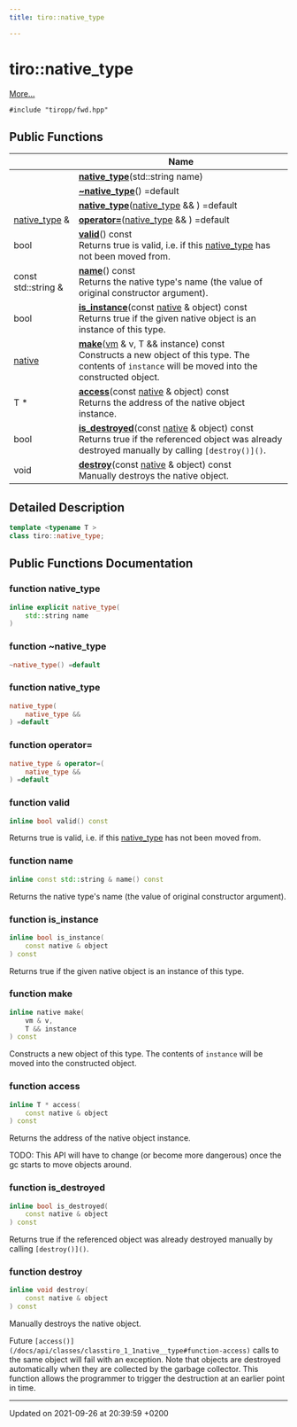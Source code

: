 ```yaml
---
title: tiro::native_type

---
```


# tiro::native_type



 [More...](#detailed-description)


`#include "tiropp/fwd.hpp"`

## Public Functions

|                | Name           |
| -------------- | -------------- |
| | **[native_type](/docs/api/classes/classtiro_1_1native__type#function-native-type)**(std::string name) |
| | **[~native_type](/docs/api/classes/classtiro_1_1native__type#function-~native-type)**() =default |
| | **[native_type](/docs/api/classes/classtiro_1_1native__type#function-native-type)**([native&#95;type](/docs/api/classes/classtiro&#95;1&#95;1native&#95;&#95;type) && ) =default |
| [native_type](/docs/api/classes/classtiro_1_1native__type) & | **[operator=](/docs/api/classes/classtiro_1_1native__type#function-operator=)**([native&#95;type](/docs/api/classes/classtiro&#95;1&#95;1native&#95;&#95;type) && ) =default |
| bool | **[valid](/docs/api/classes/classtiro_1_1native__type#function-valid)**() const<br>Returns true is valid, i.e. if this [native_type](/docs/api/classes/classtiro_1_1native__type) has not been moved from.  |
| const std::string & | **[name](/docs/api/classes/classtiro_1_1native__type#function-name)**() const<br>Returns the native type's name (the value of original constructor argument).  |
| bool | **[is_instance](/docs/api/classes/classtiro_1_1native__type#function-is-instance)**(const [native](/docs/api/classes/classtiro&#95;1&#95;1native) & object) const<br>Returns true if the given native object is an instance of this type.  |
| [native](/docs/api/classes/classtiro_1_1native) | **[make](/docs/api/classes/classtiro_1_1native__type#function-make)**([vm](/docs/api/classes/classtiro&#95;1&#95;1vm) & v, T && instance) const<br>Constructs a new object of this type. The contents of `instance` will be moved into the constructed object.  |
| T * | **[access](/docs/api/classes/classtiro_1_1native__type#function-access)**(const [native](/docs/api/classes/classtiro&#95;1&#95;1native) & object) const<br>Returns the address of the native object instance.  |
| bool | **[is_destroyed](/docs/api/classes/classtiro_1_1native__type#function-is-destroyed)**(const [native](/docs/api/classes/classtiro&#95;1&#95;1native) & object) const<br>Returns true if the referenced object was already destroyed manually by calling `[destroy()]()`.  |
| void | **[destroy](/docs/api/classes/classtiro_1_1native__type#function-destroy)**(const [native](/docs/api/classes/classtiro&#95;1&#95;1native) & object) const<br>Manually destroys the native object.  |

## Detailed Description

```cpp
template <typename T >
class tiro::native_type;
```

## Public Functions Documentation

### function native_type

```cpp
inline explicit native_type(
    std::string name
)
```


### function ~native_type

```cpp
~native_type() =default
```


### function native_type

```cpp
native_type(
    native_type && 
) =default
```


### function operator=

```cpp
native_type & operator=(
    native_type && 
) =default
```


### function valid

```cpp
inline bool valid() const
```

Returns true is valid, i.e. if this [native_type](/docs/api/classes/classtiro_1_1native__type) has not been moved from. 

### function name

```cpp
inline const std::string & name() const
```

Returns the native type's name (the value of original constructor argument). 

### function is_instance

```cpp
inline bool is_instance(
    const native & object
) const
```

Returns true if the given native object is an instance of this type. 

### function make

```cpp
inline native make(
    vm & v,
    T && instance
) const
```

Constructs a new object of this type. The contents of `instance` will be moved into the constructed object. 

### function access

```cpp
inline T * access(
    const native & object
) const
```

Returns the address of the native object instance. 

TODO: This API will have to change (or become more dangerous) once the gc starts to move objects around. 


### function is_destroyed

```cpp
inline bool is_destroyed(
    const native & object
) const
```

Returns true if the referenced object was already destroyed manually by calling `[destroy()]()`. 

### function destroy

```cpp
inline void destroy(
    const native & object
) const
```

Manually destroys the native object. 

Future `[access()](/docs/api/classes/classtiro_1_1native__type#function-access)` calls to the same object will fail with an exception. Note that objects are destroyed automatically when they are collected by the garbage collector. This function allows the programmer to trigger the destruction at an earlier point in time. 


-------------------------------

Updated on 2021-09-26 at 20:39:59 +0200